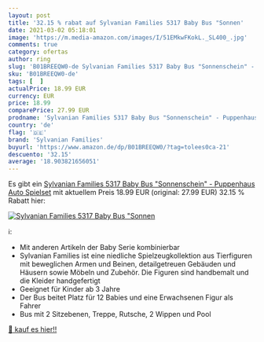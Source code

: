 ```yaml
---
layout: post
title: '32.15 % rabat auf Sylvanian Families 5317 Baby Bus "Sonnen'
date: 2021-03-02 05:18:01
image: 'https://m.media-amazon.com/images/I/51EMkwFKokL._SL400_.jpg'
comments: true
category: ofertas
author: ring
slug: 'B01BREEQW0-de Sylvanian Families 5317 Baby Bus "Sonnenschein" -...'
sku: 'B01BREEQW0-de'
tags: [  ]
actualPrice: 18.99 EUR
currency: EUR
price: 18.99
comparePrice: 27.99 EUR
prodname: 'Sylvanian Families 5317 Baby Bus "Sonnenschein" - Puppenhaus Auto Spielset'
country: 'de'
flag: '🇩🇪'
brand: 'Sylvanian Families'
buyurl: 'https://www.amazon.de/dp/B01BREEQW0/?tag=tolees0ca-21'
descuento: '32.15'
average: '18.903821656051'
---
```


Es gibt ein [Sylvanian Families 5317 Baby Bus "Sonnenschein" - Puppenhaus Auto Spielset](https://www.amazon.de/dp/B01BREEQW0/?tag=tolees0ca-21) mit aktuellem Preis 18.99 EUR (original: 27.99 EUR) 32.15 % Rabatt hier:

[![Sylvanian Families 5317 Baby Bus "Sonnen](https://m.media-amazon.com/images/I/51EMkwFKokL._SL400_.jpg)](https://www.amazon.de/dp/B01BREEQW0/?tag=tolees0ca-21)

ℹ️:

- Mit anderen Artikeln der Baby Serie kombinierbar
- Sylvanian Families ist eine niedliche Spielzeugkollektion aus Tierfiguren mit beweglichen Armen und Beinen, detailgetreuen Gebäuden und Häusern sowie Möbeln und Zubehör. Die Figuren sind handbemalt und die Kleider handgefertigt
- Geeignet für Kinder ab 3 Jahre
- Der Bus beitet Platz für 12 Babies und eine Erwachsenen Figur als Fahrer
- Bus mit 2 Sitzebenen, Treppe, Rutsche, 2 Wippen und Pool

[🛒 kauf es hier!!](https://www.amazon.de/dp/B01BREEQW0/?tag=tolees0ca-21)
